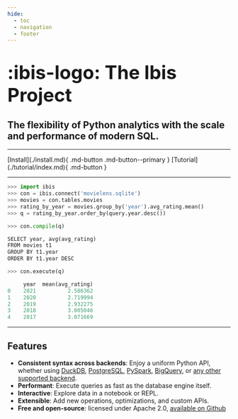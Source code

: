 ```yaml
---
hide:
  - toc
  - navigation
  - footer
---
```


# <span style="font-size: 1.5em; margin: 0">:ibis-logo: The Ibis Project</span>

## The flexibility of Python analytics with the scale and performance of modern SQL.

---

<div class="install-tutorial-button" markdown>
[Install](./install.md){ .md-button .md-button--primary }
[Tutorial](./tutorial/index.md){ .md-button }
</div>

---

```python title="Write high-level Python code"
>>> import ibis
>>> con = ibis.connect('movielens.sqlite')
>>> movies = con.tables.movies
>>> rating_by_year = movies.group_by('year').avg_rating.mean()
>>> q = rating_by_year.order_by(query.year.desc())
```

```py title="Compile to SQL"
>>> con.compile(q)

SELECT year, avg(avg_rating)
FROM movies t1
GROUP BY t1.year
ORDER BY t1.year DESC
```

```py title="Execute on multiple backends"
>>> con.execute(q)

     year  mean(avg_rating)
0    2021          2.586362
1    2020          2.719994
2    2019          2.932275
3    2018          3.005046
4    2017          3.071669
```

---

## Features

- **Consistent syntax across backends**: Enjoy a uniform Python API, whether using [DuckDB](https://duckdb.org), [PostgreSQL](https://postgresql.org), [PySpark](https://spark.apache.org/docs/latest/api/python/index.html), [BigQuery](https://cloud.google.com/bigquery/), or [any other supported backend](./backends/index.md).
- **Performant**: Execute queries as fast as the database engine itself.
- **Interactive**: Explore data in a notebook or REPL.
- **Extensible**: Add new operations, optimizations, and custom APIs.
- **Free and open-source**: licensed under Apache 2.0, [available on Github](https://github.com/ibis-project/ibis/blob/master/README.md)
